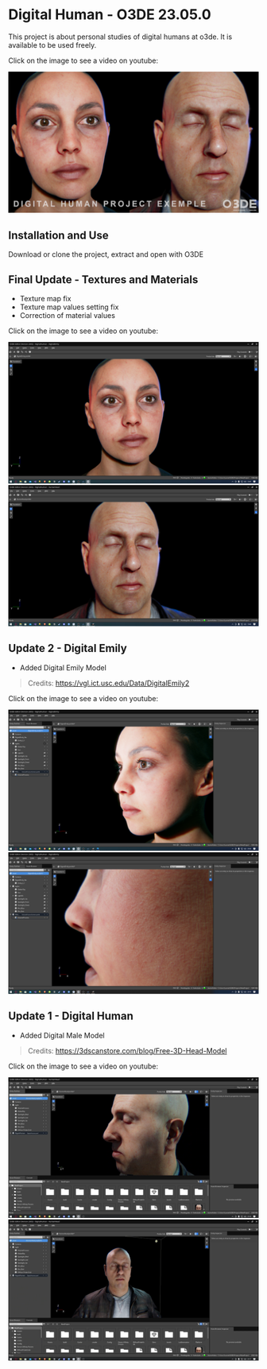 # Digital Human - O3DE 23.05.0
This project is about personal studies of digital humans at o3de. It is available to be used freely.

Click on the image to see a video on youtube:

[![Youtube video](https://github.com/leonardolimaArt/Digital-Human/blob/main/Readme_Photos/cover.jpg)](https://youtu.be/D_EvCN_qFPo)

## Installation and Use
Download or clone the project, extract and open with O3DE

## Final Update - Textures and Materials
* Texture map fix
* Texture map values setting fix
* Correction of material values

Click on the image to see a video on youtube:

[![Youtube video](https://github.com/leonardolimaArt/Digital-Human/blob/main/Readme_Photos/finalExemple1.jpg)](https://youtu.be/D_EvCN_qFPo)
[![Youtube video](https://github.com/leonardolimaArt/Digital-Human/blob/main/Readme_Photos/finalExemple0.jpg)](https://youtu.be/D_EvCN_qFPo)

## Update 2 - Digital Emily

* Added Digital Emily Model
> Credits: https://vgl.ict.usc.edu/Data/DigitalEmily2

Click on the image to see a video on youtube:

[![Youtube video](https://github.com/leonardolimaArt/Digital-Human/blob/main/Readme_Photos/digitalemily8.png)](https://youtu.be/9TtHuUQdaMc)
[![Youtube video](https://github.com/leonardolimaArt/Digital-Human/blob/main/Readme_Photos/digitalemily7.jpg)](https://youtu.be/9TtHuUQdaMc)

## Update 1 - Digital Human

* Added Digital Male Model
> Credits: https://3dscanstore.com/blog/Free-3D-Head-Model

Click on the image to see a video on youtube:

[![Youtube video](https://github.com/leonardolimaArt/Digital-Human/blob/main/Readme_Photos/digitalhuman2.png)](https://www.youtube.com/watch?v=WV5t1CVqKdc)
[![Youtube video](https://github.com/leonardolimaArt/Digital-Human/blob/main/Readme_Photos/digitalhuman.png)](https://www.youtube.com/watch?v=WV5t1CVqKdc)
